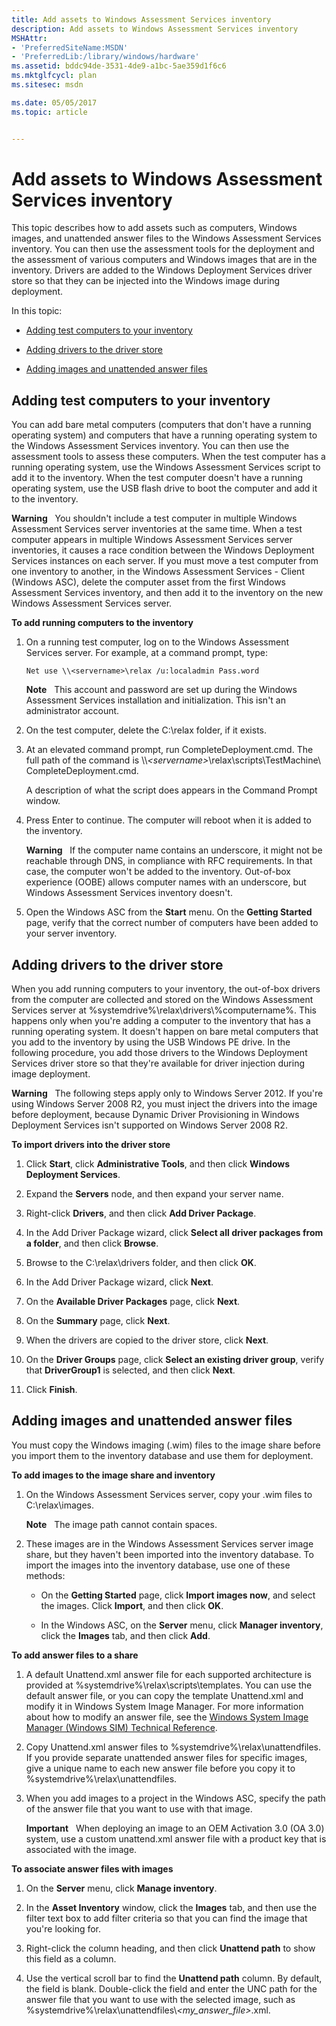 ```yaml
---
title: Add assets to Windows Assessment Services inventory
description: Add assets to Windows Assessment Services inventory
MSHAttr:
- 'PreferredSiteName:MSDN'
- 'PreferredLib:/library/windows/hardware'
ms.assetid: bddc94de-3531-4de9-a1bc-5ae359d1f6c6
ms.mktglfcycl: plan
ms.sitesec: msdn

ms.date: 05/05/2017
ms.topic: article


---
```


# Add assets to Windows Assessment Services inventory


This topic describes how to add assets such as computers, Windows images, and unattended answer files to the Windows Assessment Services inventory. You can then use the assessment tools for the deployment and the assessment of various computers and Windows images that are in the inventory. Drivers are added to the Windows Deployment Services driver store so that they can be injected into the Windows image during deployment.

In this topic:

-   [Adding test computers to your inventory](#addcomps)

-   [Adding drivers to the driver store](#adddrivers-was)

-   [Adding images and unattended answer files](#addimages-was)

## <a href="" id="addcomps"></a>Adding test computers to your inventory


You can add bare metal computers (computers that don't have a running operating system) and computers that have a running operating system to the Windows Assessment Services inventory. You can then use the assessment tools to assess these computers. When the test computer has a running operating system, use the Windows Assessment Services script to add it to the inventory. When the test computer doesn't have a running operating system, use the USB flash drive to boot the computer and add it to the inventory.

**Warning**  
You shouldn't include a test computer in multiple Windows Assessment Services server inventories at the same time. When a test computer appears in multiple Windows Assessment Services server inventories, it causes a race condition between the Windows Deployment Services instances on each server. If you must move a test computer from one inventory to another, in the Windows Assessment Services - Client (Windows ASC), delete the computer asset from the first Windows Assessment Services inventory, and then add it to the inventory on the new Windows Assessment Services server.

 

**To add running computers to the inventory**

1.  On a running test computer, log on to the Windows Assessment Services server. For example, at a command prompt, type:

    ```
    Net use \\<servername>\relax /u:localadmin Pass.word
    ```

    **Note**  
    This account and password are set up during the Windows Assessment Services installation and initialization. This isn't an administrator account.

     

2.  On the test computer, delete the C:\\relax folder, if it exists.

3.  At an elevated command prompt, run CompleteDeployment.cmd. The full path of the command is \\\\*&lt;servername&gt;*\\relax\\scripts\\TestMachine\\ CompleteDeployment.cmd.

    A description of what the script does appears in the Command Prompt window.

4.  Press Enter to continue. The computer will reboot when it is added to the inventory.

    **Warning**  
    If the computer name contains an underscore, it might not be reachable through DNS, in compliance with RFC requirements. In that case, the computer won't be added to the inventory. Out-of-box experience (OOBE) allows computer names with an underscore, but Windows Assessment Services inventory doesn't.

     

5.  Open the Windows ASC from the **Start** menu. On the **Getting Started** page, verify that the correct number of computers have been added to your server inventory.

## <a href="" id="adddrivers-was"></a>Adding drivers to the driver store


When you add running computers to your inventory, the out-of-box drivers from the computer are collected and stored on the Windows Assessment Services server at %systemdrive%\\relax\\drivers\\%computername%. This happens only when you're adding a computer to the inventory that has a running operating system. It doesn't happen on bare metal computers that you add to the inventory by using the USB Windows PE drive. In the following procedure, you add those drivers to the Windows Deployment Services driver store so that they're available for driver injection during image deployment.

**Warning**  
The following steps apply only to Windows Server 2012. If you're using Windows Server 2008 R2, you must inject the drivers into the image before deployment, because Dynamic Driver Provisioning in Windows Deployment Services isn't supported on Windows Server 2008 R2.

 

**To import drivers into the driver store**

1.  Click **Start**, click **Administrative Tools**, and then click **Windows Deployment Services**.

2.  Expand the **Servers** node, and then expand your server name.

3.  Right-click **Drivers**, and then click **Add Driver Package**.

4.  In the Add Driver Package wizard, click **Select all driver packages from a folder**, and then click **Browse**.

5.  Browse to the C:\\relax\\drivers folder, and then click **OK**.

6.  In the Add Driver Package wizard, click **Next**.

7.  On the **Available Driver Packages** page, click **Next**.

8.  On the **Summary** page, click **Next**.

9.  When the drivers are copied to the driver store, click **Next**.

10. On the **Driver Groups** page, click **Select an existing driver group**, verify that **DriverGroup1** is selected, and then click **Next**.

11. Click **Finish**.

## <a href="" id="addimages-was"></a>Adding images and unattended answer files


You must copy the Windows imaging (.wim) files to the image share before you import them to the inventory database and use them for deployment.

**To add images to the image share and inventory**

1.  On the Windows Assessment Services server, copy your .wim files to C:\\relax\\images.

    **Note**  
    The image path cannot contain spaces.

     

2.  These images are in the Windows Assessment Services server image share, but they haven't been imported into the inventory database. To import the images into the inventory database, use one of these methods:

    -   On the **Getting Started** page, click **Import images now**, and select the images. Click **Import**, and then click **OK**.

    -   In the Windows ASC, on the **Server** menu, click **Manager inventory**, click the **Images** tab, and then click **Add**.

**To add answer files to a share**

1.  A default Unattend.xml answer file for each supported architecture is provided at %systemdrive%\\relax\\scripts\\templates. You can use the default answer file, or you can copy the template Unattend.xml and modify it in Windows System Image Manager. For more information about how to modify an answer file, see the [Windows System Image Manager (Windows SIM) Technical Reference](http://go.microsoft.com/fwlink/?LinkId=214570).

2.  Copy Unattend.xml answer files to %systemdrive%\\relax\\unattendfiles. If you provide separate unattended answer files for specific images, give a unique name to each new answer file before you copy it to %systemdrive%\\relax\\unattendfiles.

3.  When you add images to a project in the Windows ASC, specify the path of the answer file that you want to use with that image.

    **Important**  
    When deploying an image to an OEM Activation 3.0 (OA 3.0) system, use a custom unattend.xml answer file with a product key that is associated with the image.

     

**To associate answer files with images**

1.  On the **Server** menu, click **Manage inventory**.

2.  In the **Asset Inventory** window, click the **Images** tab, and then use the filter text box to add filter criteria so that you can find the image that you're looking for.

3.  Right-click the column heading, and then click **Unattend path** to show this field as a column.

4.  Use the vertical scroll bar to find the **Unattend path** column. By default, the field is blank. Double-click the field and enter the UNC path for the answer file that you want to use with the selected image, such as %systemdrive%\\relax\\unattendfiles\\*&lt;my\_answer\_file&gt;*.xml.


 

 







